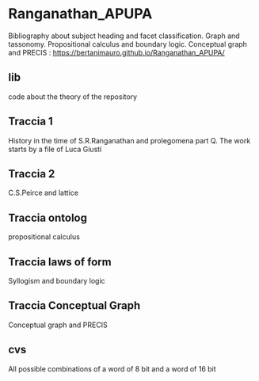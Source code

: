 # Ranganathan_APUPA
Bibliography about subject heading and facet classification. Graph and tassonomy. Propositional calculus and boundary logic. Conceptual graph and PRECIS : <a href="https://bertanimauro.github.io/Ranganathan_APUPA/">https://bertanimauro.github.io/Ranganathan_APUPA/</a>

## lib
code about the theory of the repository
## Traccia 1
History in the time of S.R.Ranganathan and prolegomena part Q. The work starts by a file of Luca Giusti
## Traccia 2
C.S.Peirce and lattice
## Traccia ontolog
propositional calculus
## Traccia laws of form
Syllogism and boundary logic
## Traccia Conceptual Graph
Conceptual graph and PRECIS
## cvs
All possible combinations of a word of 8 bit and a word of 16 bit
